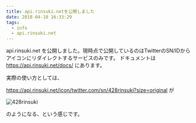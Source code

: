 ```yaml
---
title: api.rinsuki.netを公開しました
date: 2018-04-10 16:33:29
tags:
  - info
  - api.rinsuki.net
---
```


api.rinsuki.net を公開しました。現時点で公開しているのはTwitterのSN/IDからアイコンにリダイレクトするサービスのみです。
ドキュメントは <https://api.rinsuki.net/docs/> にあります。

<!-- more -->

実際の使い方としては、

<https://api.rinsuki.net/icon/twitter.com/sn/428rinsuki?size=original> が

![428rinsuki](https://api.rinsuki.net/icon/twitter.com/sn/428rinsuki?size=original)

のようになる、という感じです。